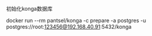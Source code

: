 初始化konga数据库  

docker run --rm pantsel/konga -c prepare -a postgres -u postgres://root:123456@192.168.40.91:5432/konga